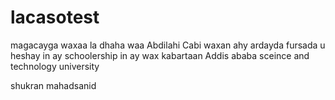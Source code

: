 # lacasotest

magacayga waxaa la dhaha waa 
Abdilahi Cabi 
waxan ahy ardayda fursada u heshay in ay schoolership 
in ay wax kabartaan Addis ababa sceince and technology university



shukran mahadsanid